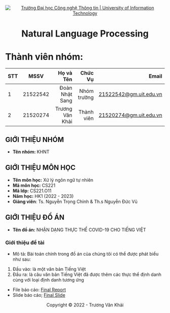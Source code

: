 <!-- Banner -->
<p align="center">
  <a href="https://www.uit.edu.vn/" title="Trường Đại học Công nghệ Thông tin" style="border: none;">
    <img src="https://i.imgur.com/WmMnSRt.png" alt="Trường Đại học Công nghệ Thông tin | University of Information Technology">
  </a>
</p>

<!-- Title -->
<h1 align="center"><b>Natural Language Processing</b></h1>

<!-- Main -->
# Thành viên nhóm:
| STT    | MSSV          | Họ và Tên              |Chức Vụ    | Email                   |
| ------ |:-------------:| ----------------------:|----------:|-------------------------:
| 1      | 21522542      | Đoàn Nhật Sang         |Nhóm trưởng|21522542@gm.uit.edu.vn   |
| 2      | 21520274      | Trương Văn Khải        |Thành viên |21520274@gm.uit.edu.vn   |

## GIỚI THIỆU NHÓM
* **Tên nhóm:** KHNT

## GIỚI THIỆU MÔN HỌC
* **Tên môn học:**  Xử lý ngôn ngữ tự nhiên
* **Mã môn học:** CS221
* **Mã lớp:** CS221.O11
* **Năm học:** HK1 (2022 - 2023)
* **Giảng viên**: Ts. Nguyễn Trọng Chỉnh & Th.s Nguyễn Đức Vũ

## GIỚI THIỆU ĐỒ ÁN 
* **Tên đồ án:** NHẬN DẠNG THỰC THỂ COVID-19 CHO TIẾNG VIỆT 
 ### Giới thiệu đề tài
 - Mô tả: Bài toán chính trong đồ án của chúng tôi có thể được phát biểu như sau: 
1.  Đầu vào: là một văn bản Tiếng Việt 
2.  Đầu ra: là câu văn bản Tiếng Việt đã được thêm các thực thể định danh cùng với loại định danh tương ứng

 - File báo cáo: [Final Report]()
 - Slide báo cáo; [Final Slide](https://github.com/VanKhaiii/CS114.N21/blob/main/Final%20Project/CS114_Final_Project.pptx)

<!-- Footer -->
<p align='center'>Copyright © 2022 - Trương Văn Khải</p>

 